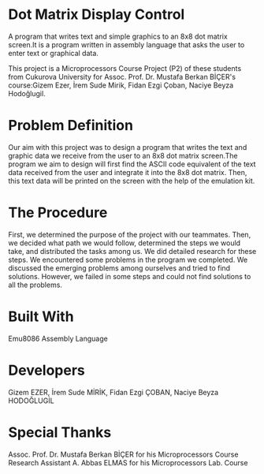 # Dot Matrix Display Control

A program that writes text and simple graphics to an 8x8 dot matrix screen.It is a program written in assembly language that asks the user to enter text or graphical data.

This project is a Microprocessors Course Project (P2) of these students from Cukurova University for Assoc. Prof. Dr. Mustafa Berkan BİÇER's course:Gizem Ezer, İrem Sude Mirik, Fidan Ezgi Çoban, Naciye Beyza Hodoğlugil.

# Problem Definition

Our aim with this project was to design a program that writes the text and graphic data we receive from the user to an 8x8 dot matrix screen.The program we aim to design will first find the ASCII code equivalent of the text data received from the user and integrate it into the 8x8 dot matrix. Then, this text data will be printed on the screen with the help of the emulation kit.

# The Procedure

First, we determined the purpose of the project with our teammates. Then, we decided what path we would follow, determined the steps we would take, and distributed the tasks among us. We did detailed research for these steps. We encountered some problems in the program we completed. We discussed the emerging problems among ourselves and tried to find solutions. However, we failed in some steps and could not find solutions to all the problems.

# Built With
 Emu8086 Assembly Language

# Developers

Gizem EZER, İrem Sude MİRİK, Fidan Ezgi ÇOBAN, Naciye Beyza HODOĞLUGİL

# Special Thanks

Assoc. Prof. Dr. Mustafa Berkan BİÇER for his Microprocessors Course
Research Assistant A. Abbas ELMAS for his Microprocessors Lab. Course

